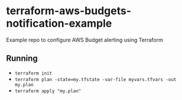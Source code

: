 # terraform-aws-budgets-notification-example
Example repo to configure AWS Budget alerting using Terraform

## Running

* `terraform init`
* `terraform plan -state=my.tfstate -var-file myvars.tfvars -out my.plan`
* `terraform apply "my.plan"`

